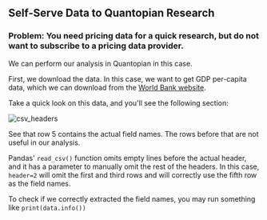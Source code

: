 ## Self-Serve Data to Quantopian Research

### Problem: You need pricing data for a quick research, but do not want to subscribe to a pricing data provider.

We can perform our analysis in Quantopian in this case.

First, we download the data. In this case, we want to get GDP per-capita data, which we can download from the [World Bank website](https://data.worldbank.org/indicator/ny.gdp.pcap.cd).

Take a quick look on this data, and you'll see the following section:

![csv_headers](https://github.com/jaycode/p4f/raw/master/lessons/self-serve_data/csv_headers.png)

See that row 5 contains the actual field names. The rows before that are not useful in our analysis.

Pandas' `read_csv()` function omits empty lines before the actual header, and it has a parameter to manually omit the rest of the headers. In this case, `header=2` will omit the first and third rows and will correctly use the fifth row as the field names.

To check if we correctly extracted the field names, you may run something like `print(data.info())`


<!--stackedit_data:
eyJoaXN0b3J5IjpbLTE1OTYwODY2NjksNTYwMTIwNDAwLC05Mj
g0NTU2MTQsLTkxMTk0ODUyLC0xMjA3MDkyNzY0XX0=
-->